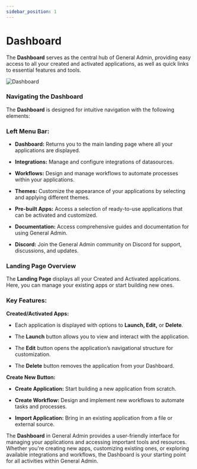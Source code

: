 ```yaml
---
sidebar_position: 1
---
```


# Dashboard
The **Dashboard** serves as the central hub of General Admin, providing easy access to all your created and activated applications, as well as quick links to essential features and tools.

![Dashboard](/img/GA_Dashboard.png)

### Navigating the Dashboard
The **Dashboard** is designed for intuitive navigation with the following elements:

### Left Menu Bar:

- **Dashboard:** Returns you to the main landing page where all your applications are displayed.

- **Integrations:** Manage and configure integrations of datasources.

- **Workflows:** Design and manage workflows to automate processes within your applications.

- **Themes:** Customize the appearance of your applications by selecting and applying different themes.

- **Pre-built Apps:** Access a selection of ready-to-use applications that can be activated and customized.

- **Documentation:** Access comprehensive guides and documentation for using General Admin.

- **Discord:** Join the General Admin community on Discord for support, discussions, and updates.

### Landing Page Overview
The **Landing Page** displays all your Created and Activated applications. Here, you can manage your existing apps or start building new ones.

### Key Features:

**Created/Activated Apps:**
- Each application is displayed with options to **Launch, Edit,** or **Delete**.

- The **Launch** button allows you to view and interact with the application.

- The **Edit** button opens the application’s navigational structure for customization.

- The **Delete** button removes the application from your Dashboard.

**Create New Button:**
- **Create Application:** Start building a new application from scratch.

- **Create Workflow:** Design and implement new workflows to automate tasks and processes.

- **Import Application:** Bring in an existing application from a file or external source.


The **Dashboard** in General Admin provides a user-friendly interface for managing your applications and accessing important tools and resources. Whether you're creating new apps, customizing existing ones, or exploring available integrations and workflows, the Dashboard is your starting point for all activities within General Admin.